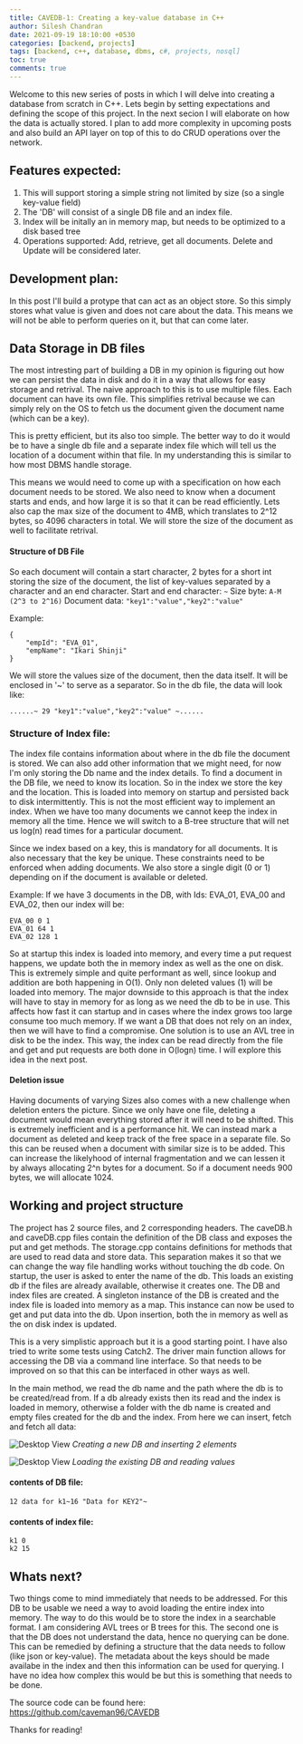 ```yaml
---
title: CAVEDB-1: Creating a key-value database in C++
author: Silesh Chandran
date: 2021-09-19 18:10:00 +0530
categories: [backend, projects]
tags: [backend, c++, database, dbms, c#, projects, nosql]
toc: true
comments: true
---
```


Welcome to this new series of posts in which I will delve into creating a database from scratch in C++. Lets begin by setting expectations and defining the scope of this project. In the next secion I will elaborate on how the data is actually stored. I plan to add more complexity in upcoming posts and also build an API layer on top of this to do CRUD operations over the network.

## Features expected:
1. This will support storing a simple string not limited by size (so a single key-value field)
2. The 'DB' will consist of a single DB file and an index file.
3. Index will be initally an in memory map, but needs to be optimized to a disk based tree
4. Operations supported: Add, retrieve, get all documents. Delete and Update will be considered later.

## Development plan:

In this post I'll build a protype that can act as an object store. So this simply stores what value is given and does not care about the data. This means we will not be able to perform queries on it, but that can come later.

## Data Storage in DB files

The most intresting part of building a DB in my opinion is figuring out how we can persist the data in disk and do it in a way that allows for easy storage and retrival. The naive approach to this is to use multiple files. Each document can have its own file. This simplifies retrival because we can simply rely on the OS to fetch us the document given the document name (which can be a key).

This is pretty efficient, but its also too simple. The better way to do it would be to have a single db file and a separate index file which will tell us the location of a document within that file. In my understanding this is similar to how most DBMS handle storage.

This means we would need to come up with a specification on how each document needs to be stored. We also need to know when a document starts and ends, and how large it is so that it can be read efficiently. Lets also cap the max size of the document to 4MB, which translates to 2^12 bytes, so 4096 characters in total. We will store the size of the document as well to facilitate retrival.

#### Structure of DB File
So each document will contain a start character, 2 bytes for a short int storing the size of the document, the list of key-values separated by a character and an end character.
Start and end character: ```~```
Size byte: ```A-M (2^3 to 2^16)```
Document data: ```"key1":"value","key2":"value"```

Example:
```
{
	"empId": "EVA_01",
	"empName": "Ikari Shinji"
}
```
We will store the values size of the document, then the data itself. It will be enclosed in '~' to serve as a separator. So in the db file, the data will look like:
```
......~ 29 "key1":"value","key2":"value" ~......
````

### Structure of Index file:

The index file contains information about where in the db file the document is stored. We can also add other information that we might need, for now I'm only storing the Db name and the index details.
To find a document in the DB file, we need to know its location. So in the index we store the key and the location. This is loaded into memory on startup and persisted back to disk intermittently. This is not the most efficient way to implement an index. When we have too many documents we cannot keep the index in memory all the time. Hence we will switch to a B-tree structure that will net us log(n) read times for a particular document.

Since we index based on a key, this is mandatory for all documents. It is also necessary that the key be unique. These constraints need to be enforced when adding documents. We also store a single digit (0 or 1) depending on if the document is available or deleted.

Example:
If we have 3 documents in the DB, with Ids: EVA_01, EVA_00 and EVA_02, then our index will be:
```
EVA_00 0 1
EVA_01 64 1
EVA_02 128 1
```

So at startup this index is loaded into memory, and every time a put request happens, we update both the in memory index as well as the one on disk. This is extremely simple and quite performant as well, since lookup and addition are both happening in O(1). Only non deleted values (1) will be loaded into memory.
The major downside to this approach is that the index will have to stay in memory for as long as we need the db to be in use. This affects how fast it can startup and in cases where the index grows too large consume too much memory. If we want a DB that does not rely on an index, then we will have to find a compromise. One solution is to use an AVL tree in disk to be the index. This way, the index can be read directly from the file and get and put requests are both done in O(logn) time. I will explore this idea in the next post.

#### Deletion issue
Having documents of varying Sizes also comes with a new challenge when deletion enters the picture. Since we only have one file, deleting a document would mean everything stored after it will need to be shifted. This is extremely inefficient and is a performance hit. We can instead mark a document as deleted and keep track of the free space in a separate file. So this can be reused when a document with similar size is to be added. This can increase the likelyhood of internal fragmentation and we can lessen it by always allocating 2^n bytes for a document. So if a document needs 900 bytes, we will allocate 1024.

## Working and project structure
The project has 2 source files, and 2 corresponding headers. The caveDB.h and caveDB.cpp files contain the definition of the DB class and exposes the put and get methods. The storage.cpp contains definitions for methods that are used to read data and store data. This separation makes it so that we can change the way file handling works without touching the db code.
On startup, the user is asked to enter the name of the db. This loads an existing db if the files are already available, otherwise it creates one. The DB and index files are created. A singleton instance of the DB is created and the index file is loaded into memory as a map. This instance can now be used to get and put data into the db. Upon insertion, both the in memory as well as the on disk index is updated.

This is a very simplistic approach but it is a good starting point. I have also tried to write some tests using Catch2. The driver main function allows for accessing the DB via a command line interface. So that needs to be improved on so that this can be interfaced in other ways as well.

In the main method, we read the db name and the path where the db is to be created/read from. If a db already exists then its read and the index is loaded in memory, otherwise a folder with the db name is created and empty files created for the db and the index. From here we can insert, fetch and fetch all data:

![Desktop View](/assets/img/CAVEDB/test2_tr_ccezT2hM.png)
_Creating a new DB and inserting 2 elements_


![Desktop View](/assets/img/CAVEDB/test1_sawAnOWmf3.png)
_Loading the existing DB and reading values_

#### contents of DB file:
```
12 data for k1~16 "Data for KEY2"~
```

#### contents of index file:
```
k1 0
k2 15
```

## Whats next?

Two things come to mind immediately that needs to be addressed. For this DB to be usable we need a way to avoid loading the entire index into memory. The way to do this would be to store the index in a searchable format. I am considering AVL trees or B trees for this.
The second one is that the DB does not understand the data, hence no querying can be done. This can be remedied by defining a structure that the data needs to follow (like json or key-value). The metadata about the keys should be made availabe in the index and then this information can be used for querying. I have no idea how complex this would be but this is something that needs to be done.

The source code can be found here: https://github.com/caveman96/CAVEDB

Thanks for reading!


